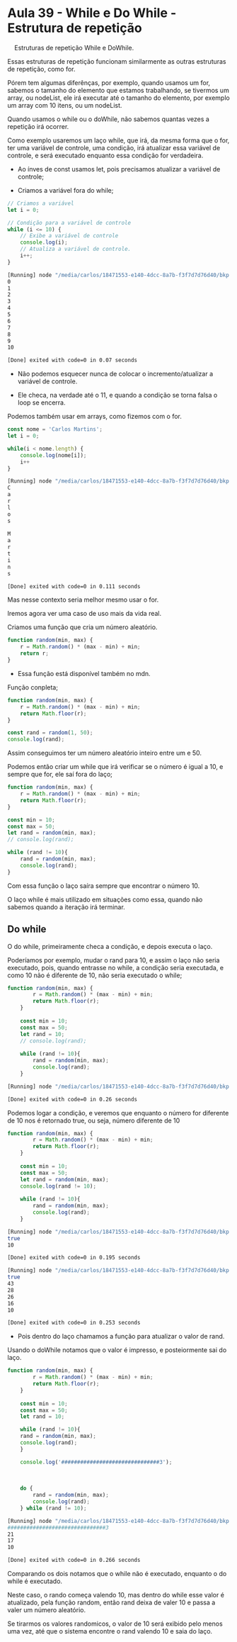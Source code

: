 # Aula 39 - While e Do While - Estrutura de repetição



    Estruturas de repetição While e DoWhile.

Essas estruturas de repetição funcionam similarmente as outras estruturas de repetição, como for.



Pórem tem algumas diferênças, por exemplo, quando usamos um for, sabemos o tamanho do elemento que estamos trabalhando, se tivermos um array, ou nodeList, ele irá executar até o tamanho do elemento, por exemplo um array com 10 itens, ou um nodeList.

Quando usamos o while ou o doWhile, não sabemos quantas vezes a repetição irá ocorrer.



Como exemplo usaremos um laço while, que irá, da mesma forma que o for, ter uma variável de controle, uma condição, irá atualizar essa variável de controle, e será executado enquanto essa condição for verdadeira.



* Ao ínves de const usamos let, pois precisamos atualizar a variável de controle;

* Criamos a variável fora do while;

```js
// Criamos a variável
let i = 0;

// Condição para a variável de controle
while (i <= 10) {
    // Exibe a variável de controle
    console.log(i);
    // Atualiza a variável de controle.
    i++;
}
```

```bash
[Running] node "/media/carlos/18471553-e140-4dcc-8a7b-f3f7d7d76d40/bkp Linux/CursoJS/Secao - 3  JavaScript - logica de programação/aula 39 - While e Do While - Estrutura de repetição/assets/js/main.js"
0
1
2
3
4
5
6
7
8
9
10

[Done] exited with code=0 in 0.07 seconds
```

* Não podemos esquecer nunca de colocar o incremento/atualizar a variável de controle.

* Ele checa, na verdade até o 11, e quando a condição se torna falsa o loop se encerra.



Podemos também usar em arrays, como fizemos com o for.

```js
const nome = 'Carlos Martins';
let i = 0;

while(i < nome.length) {
    console.log(nome[i]);
    i++
}
```

```bash
[Running] node "/media/carlos/18471553-e140-4dcc-8a7b-f3f7d7d76d40/bkp Linux/CursoJS/Secao - 3  JavaScript - logica de programação/aula 39 - While e Do While - Estrutura de repetição/assets/js/main.js"
C
a
r
l
o
s
 
M
a
r
t
i
n
s

[Done] exited with code=0 in 0.111 seconds
```

Mas nesse contexto seria melhor mesmo usar o for.

Iremos agora ver uma caso de uso mais da vida real.



Criamos uma função que cria um número aleatório.

```js
function random(min, max) {
    r = Math.random() * (max - min) + min;
    return r;
}
```

* Essa função está disponível também no mdn.

Função conpleta;

```js
function random(min, max) {
    r = Math.random() * (max - min) + min;
    return Math.floor(r);
}

const rand = random(1, 50);
console.log(rand);
```

Assim conseguimos ter um número aleatório inteiro entre um e 50.



Podemos então criar um while que irá verificar se o número é igual a 10, e sempre que for, ele saí fora do laço;

```js
function random(min, max) {
    r = Math.random() * (max - min) + min;
    return Math.floor(r);
}

const min = 10;
const max = 50;
let rand = random(min, max);
// console.log(rand);

while (rand != 10){
    rand = random(min, max);
    console.log(rand); 
}
```

Com essa função o laço saíra sempre que encontrar o número 10.



O laço while é mais utilizado em situações como essa, quando não sabemos quando a iteração irá terminar.



## Do while

O do while, primeiramente checa a condição, e depois executa o laço.

Poderíamos por exemplo, mudar o rand para 10, e assim o laço não seria executado, pois, quando entrasse no while, a condição seria executada, e como 10 não é diferente de 10, não seria executado o while;

```js
function random(min, max) {
        r = Math.random() * (max - min) + min;
        return Math.floor(r);
    }
    
    const min = 10;
    const max = 50;
    let rand = 10;
    // console.log(rand);
    
    while (rand != 10){
        rand = random(min, max);
        console.log(rand); 
    }
```

```bash
[Running] node "/media/carlos/18471553-e140-4dcc-8a7b-f3f7d7d76d40/bkp Linux/CursoJS/Secao - 3  JavaScript - logica de programação/aula 39 - While e Do While - Estrutura de repetição/assets/js/main.js"

[Done] exited with code=0 in 0.26 seconds
```

Podemos logar a condição, e veremos que enquanto o número for diferente de 10 nos é retornado true, ou seja, número diferente de 10

```js
function random(min, max) {
        r = Math.random() * (max - min) + min;
        return Math.floor(r);
    }
    
    const min = 10;
    const max = 50;
    let rand = random(min, max);
    console.log(rand != 10);
    
    while (rand != 10){
        rand = random(min, max);
        console.log(rand); 
    }
```

```bash
[Running] node "/media/carlos/18471553-e140-4dcc-8a7b-f3f7d7d76d40/bkp Linux/CursoJS/Secao - 3  JavaScript - logica de programação/aula 39 - While e Do While - Estrutura de repetição/assets/js/main.js"
true
10

[Done] exited with code=0 in 0.195 seconds
```

```bash
[Running] node "/media/carlos/18471553-e140-4dcc-8a7b-f3f7d7d76d40/bkp Linux/CursoJS/Secao - 3  JavaScript - logica de programação/aula 39 - While e Do While - Estrutura de repetição/assets/js/main.js"
true
43
28
26
16
10

[Done] exited with code=0 in 0.253 seconds
```

* Pois dentro do laço chamamos a função para atualizar o valor de rand.

Usando o doWhile notamos que o valor é impresso, e posteiormente sai do laço.

```js
function random(min, max) {
        r = Math.random() * (max - min) + min;
        return Math.floor(r);
    }
    
    const min = 10;
    const max = 50;
    let rand = 10;

    while (rand != 10){
    rand = random(min, max);
    console.log(rand);  
    }

    console.log('###############################3');
    
  
    
    do {
        rand = random(min, max);
        console.log(rand); 
    } while (rand != 10);
```

```bash
[Running] node "/media/carlos/18471553-e140-4dcc-8a7b-f3f7d7d76d40/bkp Linux/CursoJS/Secao - 3  JavaScript - logica de programação/aula 39 - While e Do While - Estrutura de repetição/assets/js/main.js"
###############################3
21
17
10

[Done] exited with code=0 in 0.266 seconds
```

Comparando os dois notamos que o while não é executado, enquanto o do while é executado.

Neste caso, o rando começa valendo 10, mas dentro do while esse valor é atualizado, pela função random, então rand deixa de valer 10 e passa a valer um número aleatório.



Se tirarmos os valores randomicos, o valor de 10 será exibido pelo menos uma vez, até que o sistema encontre o rand valendo 10 e saia do laço.
